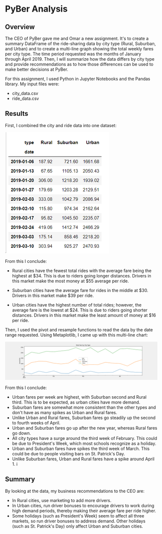 # PyBer Analysis

## Overview 
The CEO of PyBer gave me and Omar a new assignment. It's to create a summary DataFrame of the ride-sharing data by city type (Rural, Suburban, and Urban) and to create a multi-line graph showing the total weekly fares per city type. The time period requested was the months of January through April 2019. Then, I will summarize how the data differs by city type and provide recommendations as to how those differences can be used to make better decisions at PyBer.

For this assignment, I used Python in Jupyter Notebooks and the Pandas library. My input files were:

- city_data.csv
- ride_data.csv

## Results
First, I combined the city and ride data into one dataset: 

  ![](./analysis/DataFrame.png)  

From this I conclude:

- Rural cities have the fewest total rides with the average fare being the highest at $34. This is due to riders going longer distances. Drivers in this market make the most money at $55 average per ride.

- Suburban cities have the average fare for rides in the middle at $30. Drivers in this market make $39 per ride.

- Urban cities have the highest number of total rides; however, the average fare is the lowest at $24. This is due to riders going shorter distances. Drivers in this market make the least amount of money at $16 per ride.

Then, I used the pivot and resample functions to read the data by the date range requested. Using Metaplotlib, I came up with this multi-line chart:

![](./analysis/PyBer_fare_summary.png)  

From this I conclude:
-  Urban fares per week are highest, with Suburban second and Rural third. This is to be expected, as urban cities have more demand.
-  Suburban fares are somewhat more consistent than the other types and don't have as many spikes as Urban and Rural fares.
-  Unlike Urban and Rural fares, Suburban fares go steadily up the second to fourth weeks of April.
-  Urban and Suburban fares go up after the new year, whereas Rural fares go down.
-  All city types have a surge around the third week of February. This could be due to President's Week, which most schools recognize as a holiday. 
-  Urban and Suburban fares have spikes the third week of March. This could be due to people visiting bars on St. Patrick's Day.
-  Unlike Suburban fares, Urban and Rural fares have a spike around April 1. i

## Summary
By looking at the data, my business recommendations to the CEO are:

- In Rural cities, use marketing to add more drivers.
- In Urban cities, run driver bonuses to encourage drivers to work during high demand periods, thereby making their average fare per ride higher.
- Some holidays (such as President's Week) seem to affect all three markets, so run driver bonuses to address demand. Other holidays (such as St. Patrick's Day) only affect Urban and Suburban cities.



